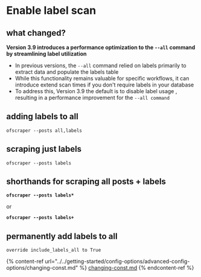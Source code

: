 # Enable label scan

## **what changed?**

**Version 3.9 introduces a performance optimization to the `--all` command by streamlining label utilization**

* In previous versions, the `--all` command relied on labels primarily to extract data and populate the labels table
* While this functionality remains valuable for specific workflows, it can introduce extend scan times  if you don't require labels in your database
* To address this, Version 3.9 the default is to disable label usage , resulting in a performance improvement for the `--all command`

## adding labels to all

```
ofscraper --posts all,labels
```

## scraping just labels

```
ofscraper --posts labels
```

## shorthands for scraping all posts + labels

<pre><code><strong>ofscraper --posts labels*
</strong></code></pre>

or&#x20;

<pre><code><strong>ofscraper --posts labels+
</strong></code></pre>

## permanently add labels to all

```
override include_labels_all to True
```

{% content-ref url="../../getting-started/config-options/advanced-config-options/changing-const.md" %}
[changing-const.md](../../getting-started/config-options/advanced-config-options/changing-const.md)
{% endcontent-ref %}
